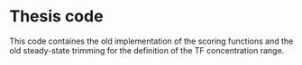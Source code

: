 # Thesis code
This code containes the old implementation of the scoring functions and the old steady-state trimming for the definition of the TF concentration range. 